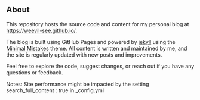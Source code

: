 ## About
This repository hosts the source code and content for my personal blog at https://weevil-see.github.io/.

The blog is built using GitHub Pages and powered by [jekyll](https://jekyllrb.com/) using the [Minimal Mistakes](https://mmistakes.github.io/minimal-mistakes/) theme. All content is written and maintained by me, and the site is regularly updated with new posts and improvements.

Feel free to explore the code, suggest changes, or reach out if you have any questions or feedback.

Notes:
Site performance might be impacted by the setting
search_full_content      : true
in _config.yml
